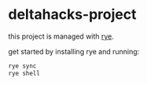 # deltahacks-project

this project is managed with [rye](https://rye-up.com).

get started by installing rye and running:

```sh
rye sync
rye shell
```
